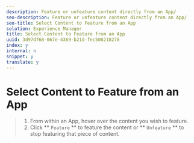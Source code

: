 ```yaml
---
description: Feature or unfeature content directly from an App/
seo-description: Feature or unfeature content directly from an App/
seo-title: Select Content to Feature from an App
solution: Experience Manager
title: Select Content to Feature from an App
uuid: 3d97d768-067e-4369-b21d-fec508218278
index: y
internal: n
snippet: y
translate: y
---
```


# Select Content to Feature from an App


>1. From within an App, hover over the content you wish to feature.
>1. Click ** `Feature` ** to feature the content or ** `Unfeature` ** to stop featuring that piece of content.
